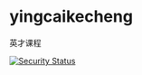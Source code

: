 # yingcaikecheng
英才课程

[![Security Status](https://www.murphysec.com/platform3/v3/badge/1619831971765596160.svg?t=1)](https://www.murphysec.com/accept?code=937915aec8bb9ee7efeaae9bb182f45a&type=1&from=2&t=2)
